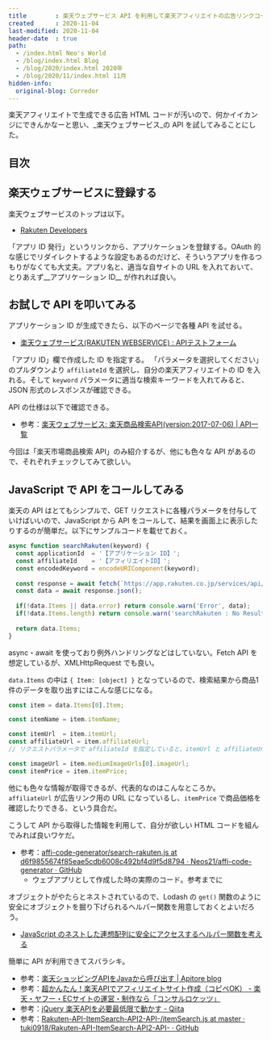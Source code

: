 ```yaml
---
title        : 楽天ウェブサービス API を利用して楽天アフィリエイトの広告リンクコードを生成する
created      : 2020-11-04
last-modified: 2020-11-04
header-date  : true
path:
  - /index.html Neo's World
  - /blog/index.html Blog
  - /blog/2020/index.html 2020年
  - /blog/2020/11/index.html 11月
hidden-info:
  original-blog: Corredor
---
```


楽天アフィリエイトで生成できる広告 HTML コードが汚いので、何かイイカンジにできんかなーと思い、_楽天ウェブサービス_の API を試してみることにした。

## 目次

## 楽天ウェブサービスに登録する

楽天ウェブサービスのトップは以下。

- [Rakuten Developers](https://webservice.rakuten.co.jp/)

「アプリ ID 発行」というリンクから、アプリケーションを登録する。OAuth 的な感じでリダイレクトするような設定もあるのだけど、そういうアプリを作るつもりがなくても大丈夫。アプリ名と、適当な自サイトの URL を入れておいて、とりあえず__アプリケーション ID__ が作れれば良い。

## お試しで API を叩いてみる

アプリケーション ID が生成できたら、以下のページで各種 API を試せる。

- [楽天ウェブサービス(RAKUTEN WEBSERVICE) : APIテストフォーム](https://webservice.rakuten.co.jp/explorer/api/IchibaItem/Search/)

「アプリ ID」欄で作成した ID を指定する。 「パラメータを選択してください」のプルダウンより `affiliateId` を選択し、自分の楽天アフィリエイトの ID を入れる。そして `keyword` パラメータに適当な検索キーワードを入れてみると、JSON 形式のレスポンスが確認できる。

API の仕様は以下で確認できる。

- 参考：[楽天ウェブサービス: 楽天商品検索API(version:2017-07-06) | API一覧](https://webservice.rakuten.co.jp/api/ichibaitemsearch/)

今回は「楽天市場商品検索 API」のみ紹介するが、他にも色々な API があるので、それぞれチェックしてみて欲しい。

## JavaScript で API をコールしてみる

楽天の API はとてもシンプルで、GET リクエストに各種パラメータを付与していけばいいので、JavaScript から API をコールして、結果を画面上に表示したりするのが簡単だ。以下にサンプルコードを載せておく。

```javascript
async function searchRakuten(keyword) {
  const applicationId  = '【アプリケーション ID】';
  const affiliateId    = '【アフィリエイトID】';
  const encodedKeyword = encodeURIComponent(keyword);
  
  const response = await fetch(`https://app.rakuten.co.jp/services/api/IchibaItem/Search/20170706?format=json&keyword=${encodedKeyword}&applicationId=${applicationId}&affiliateId=${affiliateId}`);
  const data = await response.json();
  
  if(!data.Items || data.error) return console.warn('Error', data);
  if(!data.Items.length) return console.warn('searchRakuten : No Results', data);
  
  return data.Items;
}
```

async・await を使っており例外ハンドリングなどはしていない。Fetch API を想定しているが、XMLHttpRequest でも良い。

`data.Items` の中は `{ Item: [object] }` となっているので、検索結果から商品1件のデータを取り出すにはこんな感じになる。

```javascript
const item = data.Items[0].Item;

const itemName = item.itemName;

const itemUrl  = item.itemUrl;
const affiliateUrl = item.affiliateUrl;
// リクエストパラメータで affiliateId を指定していると、itemUrl と affiliateUrl は同じ値になる

const imageUrl = item.mediumImageUrls[0].imageUrl;
const itemPrice = item.itemPrice;
```

他にも色々な情報が取得できるが、代表的なのはこんなところか。`affiliateUrl` が広告リンク用の URL になっているし、`itemPrice` で商品価格を確認したりできる、という具合だ。

こうして API から取得した情報を利用して、自分が欲しい HTML コードを組んでみれば良いワケだ。

- 参考：[affi-code-generator/search-rakuten.js at d6f9855674f85eae5cdb6008c492bf4d9f5d8794 · Neos21/affi-code-generator · GitHub](https://github.com/Neos21/affi-code-generator/blob/d6f9855674f85eae5cdb6008c492bf4d9f5d8794/src/lib/search-rakuten.js)
  - ウェブアプリとして作成した時の実際のコード。参考までに

オブジェクトがやたらとネストされているので、Lodash の `get()` 関数のように安全にオブジェクトを掘り下げられるヘルパー関数を用意しておくとよいだろう。

- [JavaScript のネストした連想配列に安全にアクセスするヘルパー関数を考える](/blog/2019/10/23-01.html)

簡単に API が利用できてスバラシキ。

- 参考：[楽天ショッピングAPIをJavaから呼び出す | Apitore blog](https://blog.apitore.com/2016/08/09/rakuten-api-java/)
- 参考：[超かんたん！楽天APIでアフィリエイトサイト作成（コピペOK） - 楽天・ヤフー・ECサイトの運営・制作なら「コンサルロケッツ」](https://c-rocketz.com/ec/api-afi-sumplecode/)
- 参考：[jQuery 楽天APIを必要最低限で動かす - Qiita](https://qiita.com/mi-miya/items/73b521f6f4b4f0c863c1)
- 参考：[Rakuten-API-ItemSearch-API2-API-/itemSearch.js at master · tuki0918/Rakuten-API-ItemSearch-API2-API- · GitHub](https://github.com/tuki0918/Rakuten-API-ItemSearch-API2-API-/blob/master/js/itemSearch.js)
